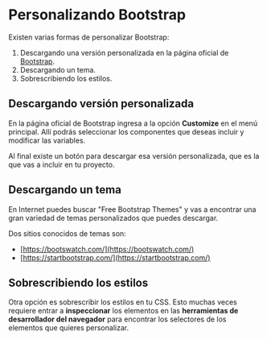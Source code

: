 # Personalizando Bootstrap

Existen varias formas de personalizar Bootstrap:

1. Descargando una versión personalizada en la página oficial de [Bootstrap](http://getbootstrap.com/customize/).
2. Descargando un tema.
3. Sobrescribiendo los estilos.

## Descargando versión personalizada

En la página oficial de Bootstrap ingresa a la opción **Customize** en el menú principal. Allí podrás seleccionar los componentes que deseas incluir y modificar las variables.

Al final existe un botón para descargar esa versión personalizada, que es la que vas a incluir en tu proyecto.

## Descargando un tema

En Internet puedes buscar "Free Bootstrap Themes" y vas a encontrar una gran variedad de temas personalizados que puedes descargar.

Dos sitios conocidos de temas son:

* [https://bootswatch.com/](https://bootswatch.com/)
* [https://startbootstrap.com/](https://startbootstrap.com/)

## Sobrescribiendo los estilos

Otra opción es sobrescribir los estilos en tu CSS. Esto muchas veces requiere entrar a **inspeccionar** los elementos en las **herramientas de desarrollador del navegador** para encontrar los selectores de los elementos que quieres personalizar.

